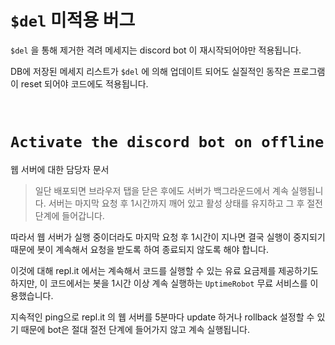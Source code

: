 # **`$del` 미적용 버그** 
`$del` 을 통해 제거한 격려 메세지는 discord bot 이 재시작되어야만 적용됩니다.

DB에 저장된 메세지 리스트가 `$del` 에 의해 업데이트 되어도 실질적인 동작은 프로그램이 reset 되어야 코드에도 적용됩니다.

<br>

# **`Activate the discord bot on offline`**

웹 서버에 대한 담당자 문서
>일단 배포되면 브라우저 탭을 닫은 후에도 서버가 백그라운드에서 계속 실행됩니다. 서버는 마지막 요청 후 1시간까지 깨어 있고 활성 상태를 유지하고 그 후 절전 단계에 들어갑니다.

따라서 웹 서버가 실행 중이더라도 마지막 요청 후 1시간이 지나면 결국 실행이 중지되기 때문에 봇이 계속해서 요청을 받도록 하여 종료되지 않도록 해야 합니다.

이것에 대해 repl.it 에서는 계속해서 코드를 실행할 수 있는 유료 요금제를 제공하기도 하지만, 이 코드에서는 봇을 1시간 이상 계속 실행하는 `UptimeRobot` 무료 서비스를 이용했습니다.

지속적인 ping으로 repl.it 의 웹 서버를 5분마다 update 하거나 rollback 설정할 수 있기 때문에 bot은 절대 절전 단계에 들어가지 않고 계속 실행됩니다.
